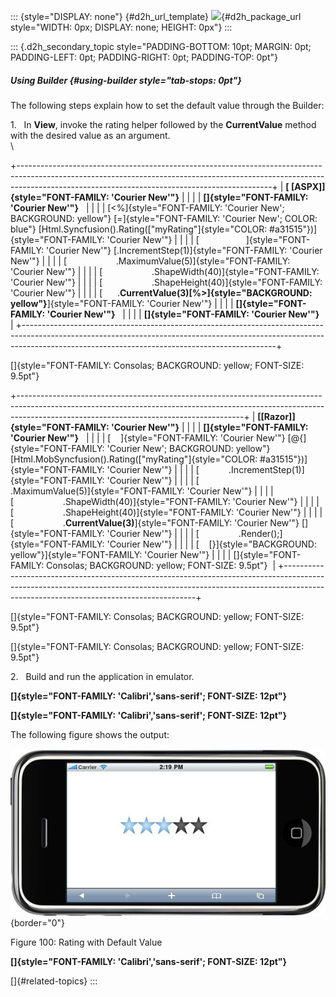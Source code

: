 ::: {style="DISPLAY: none"}
[](ms-xhelp:///?Id=d2h_url_template){#d2h_url_template} ![](!package_url!){#d2h_package_url style="WIDTH: 0px; DISPLAY: none; HEIGHT: 0px"}
:::

::: {.d2h_secondary_topic style="PADDING-BOTTOM: 10pt; MARGIN: 0pt; PADDING-LEFT: 0pt; PADDING-RIGHT: 0pt; PADDING-TOP: 0pt"}
##### Using Builder {#using-builder style="tab-stops: 0pt"}

The following steps explain how to set the default value through the Builder:

1.   In **View**, invoke the rating helper followed by the **CurrentValue** method with the desired value as an argument.\
\

+---------------------------------------------------------------------------------------------------------------------------------------------------------------------------------------------------------------------------+
| **[ \[ASPX\]]{style="FONT-FAMILY: 'Courier New'"}**                                                                                                                                                                       |
|                                                                                                                                                                                                                           |
| **[]{style="FONT-FAMILY: 'Courier New'"}**                                                                                                                                                                                |
|                                                                                                                                                                                                                           |
| [\<%]{style="FONT-FAMILY: 'Courier New'; BACKGROUND: yellow"} [=]{style="FONT-FAMILY: 'Courier New'; COLOR: blue"} [Html.Syncfusion().Rating([\"myRating\"]{style="COLOR: #a31515"})]{style="FONT-FAMILY: 'Courier New'"} |
|                                                                                                                                                                                                                           |
| [                   ]{style="FONT-FAMILY: 'Courier New'"} [.IncrementStep(1)]{style="FONT-FAMILY: 'Courier New'"}                                                                                                         |
|                                                                                                                                                                                                                           |
| [                    .MaximumValue(5)]{style="FONT-FAMILY: 'Courier New'"}                                                                                                                                                |
|                                                                                                                                                                                                                           |
| [                    .ShapeWidth(40)]{style="FONT-FAMILY: 'Courier New'"}                                                                                                                                                 |
|                                                                                                                                                                                                                           |
| [                    .ShapeHeight(40)]{style="FONT-FAMILY: 'Courier New'"}                                                                                                                                                |
|                                                                                                                                                                                                                           |
| [      .**CurrentValue(3)[%\>]{style="BACKGROUND: yellow"}**]{style="FONT-FAMILY: 'Courier New'"}                                                                                                                         |
|                                                                                                                                                                                                                           |
| **[]{style="FONT-FAMILY: 'Courier New'"}**                                                                                                                                                                                |
|                                                                                                                                                                                                                           |
| **[]{style="FONT-FAMILY: 'Courier New'"}**                                                                                                                                                                                |
+---------------------------------------------------------------------------------------------------------------------------------------------------------------------------------------------------------------------------+

[]{style="FONT-FAMILY: Consolas; BACKGROUND: yellow; FONT-SIZE: 9.5pt"} 

+--------------------------------------------------------------------------------------------------------------------------------------------------------------------------------------------------------------------+
| **[\[Razor\]]{style="FONT-FAMILY: 'Courier New'"}**                                                                                                                                                                |
|                                                                                                                                                                                                                    |
| **[]{style="FONT-FAMILY: 'Courier New'"}**                                                                                                                                                                         |
|                                                                                                                                                                                                                    |
| [    ]{style="FONT-FAMILY: 'Courier New'"} [\@{]{style="FONT-FAMILY: 'Courier New'; BACKGROUND: yellow"} [Html.MobSyncfusion().Rating([\"myRating\"]{style="COLOR: #a31515"})]{style="FONT-FAMILY: 'Courier New'"} |
|                                                                                                                                                                                                                    |
| [            .IncrementStep(1)]{style="FONT-FAMILY: 'Courier New'"}                                                                                                                                                |
|                                                                                                                                                                                                                    |
| [                    .MaximumValue(5)]{style="FONT-FAMILY: 'Courier New'"}                                                                                                                                         |
|                                                                                                                                                                                                                    |
| [                    .ShapeWidth(40)]{style="FONT-FAMILY: 'Courier New'"}                                                                                                                                          |
|                                                                                                                                                                                                                    |
| [                    .ShapeHeight(40)]{style="FONT-FAMILY: 'Courier New'"}                                                                                                                                         |
|                                                                                                                                                                                                                    |
| [                    .**CurrentValue(3)**]{style="FONT-FAMILY: 'Courier New'"} []{style="FONT-FAMILY: 'Courier New'"}                                                                                              |
|                                                                                                                                                                                                                    |
| [                .Render();]{style="FONT-FAMILY: 'Courier New'"}                                                                                                                                                   |
|                                                                                                                                                                                                                    |
| [    [}]{style="BACKGROUND: yellow"}]{style="FONT-FAMILY: 'Courier New'"}                                                                                                                                          |
|                                                                                                                                                                                                                    |
| []{style="FONT-FAMILY: Consolas; BACKGROUND: yellow; FONT-SIZE: 9.5pt"}                                                                                                                                            |
+--------------------------------------------------------------------------------------------------------------------------------------------------------------------------------------------------------------------+

[]{style="FONT-FAMILY: Consolas; BACKGROUND: yellow; FONT-SIZE: 9.5pt"} 

[]{style="FONT-FAMILY: Consolas; BACKGROUND: yellow; FONT-SIZE: 9.5pt"} 

2.   Build and run the application in emulator.

**[]{style="FONT-FAMILY: 'Calibri','sans-serif'; FONT-SIZE: 12pt"}**  

**[]{style="FONT-FAMILY: 'Calibri','sans-serif'; FONT-SIZE: 12pt"}**  

The following figure shows the output:

![Description: C:\\Users\\krishnarajd\\Desktop\\r1.png](ImagesExt/image103_185.jpg){border="0"}

Figure 100: Rating with Default Value

**[]{style="FONT-FAMILY: 'Calibri','sans-serif'; FONT-SIZE: 12pt"}**  

[]{#related-topics}
:::
